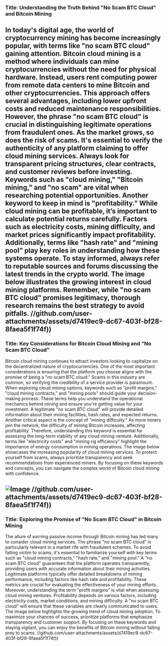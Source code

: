 ### Title: Understanding the Truth Behind "No Scam BTC Cloud" and Bitcoin Mining
In today's digital age, the world of cryptocurrency mining has become increasingly popular, with terms like "no scam BTC cloud" gaining attention. Bitcoin cloud mining is a method where individuals can mine cryptocurrencies without the need for physical hardware. Instead, users rent computing power from remote data centers to mine Bitcoin and other cryptocurrencies. This approach offers several advantages, including lower upfront costs and reduced maintenance responsibilities.
However, the phrase "no scam BTC cloud" is crucial in distinguishing legitimate operations from fraudulent ones. As the market grows, so does the risk of scams. It's essential to verify the authenticity of any platform claiming to offer cloud mining services. Always look for transparent pricing structures, clear contracts, and customer reviews before investing. Keywords such as "cloud mining," "Bitcoin mining," and "no scam" are vital when researching potential opportunities.
Another keyword to keep in mind is "profitability." While cloud mining can be profitable, it’s important to calculate potential returns carefully. Factors such as electricity costs, mining difficulty, and market prices significantly impact profitability. Additionally, terms like "hash rate" and "mining pool" play key roles in understanding how these systems operate.
To stay informed, always refer to reputable sources and forums discussing the latest trends in the crypto world. The image below illustrates the growing interest in cloud mining platforms. Remember, while "no scam BTC cloud" promises legitimacy, thorough research remains the best strategy to avoid pitfalls.
 //github.com/user-attachments/assets/d7419ec9-dc67-403f-bf28-8faea5f1f74f))
---
### Title: Key Considerations for Bitcoin Cloud Mining and "No Scam BTC Cloud"
Bitcoin cloud mining continues to attract investors looking to capitalize on the decentralized nature of cryptocurrencies. One of the most important considerations is ensuring that the platform you choose aligns with the promise of being a "no scam BTC cloud." Scams in this industry are common, so verifying the credibility of a service provider is paramount.
When exploring cloud mining options, keywords such as "profit margins," "cloud mining contracts," and "mining pools" should guide your decision-making process. These terms help you understand the operational mechanics behind mining and ensure you're getting value for your investment. A legitimate "no scam BTC cloud" will provide detailed information about their mining facilities, hash rates, and expected returns.
Another critical aspect is the concept of "mining difficulty." As more miners join the network, the difficulty of mining Bitcoin increases, affecting profitability. Therefore, understanding this keyword is essential for assessing the long-term viability of any cloud mining venture. Additionally, terms like "electricity costs" and "mining rig efficiency" highlight the importance of energy consumption in mining operations.
The image below showcases the increasing popularity of cloud mining services. To protect yourself from scams, always prioritize transparency and seek recommendations from experienced miners. By focusing on these keywords and concepts, you can navigate the complex world of Bitcoin cloud mining with confidence.

![Image](https://github.com/user-attachments/assets/d7419ec9-dc67-403f-bf28-8faea5f1f74f)
 //github.com/user-attachments/assets/d7419ec9-dc67-403f-bf28-8faea5f1f74f))
---
### Title: Exploring the Promise of "No Scam BTC Cloud" in Bitcoin Mining
The allure of earning passive income through Bitcoin mining has led many to consider cloud mining services. The phrase "no scam BTC cloud" is particularly relevant in a market rife with fraudulent schemes. To avoid falling victim to scams, it's essential to familiarize yourself with key terms such as "cloud mining contracts," "hash rate," and "mining pool."
A "no scam BTC cloud" guarantees that the platform operates transparently, providing users with accurate information about their mining activities. Legitimate platforms typically offer detailed breakdowns of mining performance, including factors like hash rate and profitability. These metrics are crucial for evaluating the effectiveness of your mining efforts.
Moreover, understanding the term "profit margins" is vital when assessing cloud mining ventures. Profitability depends on various factors, including electricity costs, market conditions, and mining difficulty. A "no scam BTC cloud" will ensure that these variables are clearly communicated to users.
The image below highlights the growing trend of cloud mining adoption. To maximize your chances of success, prioritize platforms that emphasize transparency and customer support. By focusing on these keywords and staying vigilant, you can enjoy the benefits of Bitcoin mining without falling prey to scams.
 //github.com/user-attachments/assets/d7419ec9-dc67-403f-bf28-8faea5f1f74f))
